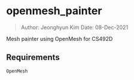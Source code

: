 # openmesh_painter
> Author: Jeonghyun Kim 
> Date: 08-Dec-2021

Mesh painter using OpenMesh for CS492D

## Requirements
`
OpenMesh
`
